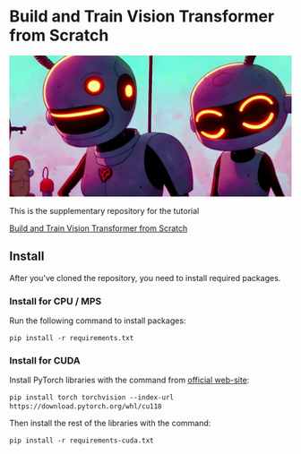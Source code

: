 # Build and Train Vision Transformer from Scratch

![logo](.docs/logo.jpeg)

This is the supplementary repository for the tutorial

[Build and Train Vision Transformer from Scratch](https://medium.com/@michkravets/build-and-train-vision-transformer-from-scratch-f206c065bdf8)

## Install

After you've cloned the repository, you need to install required packages.

### Install for CPU / MPS

Run the following command to install packages:

```shell
pip install -r requirements.txt
```

### Install for CUDA

Install PyTorch libraries with the command from [official web-site](https://pytorch.org/get-started/locally/):

```shell
pip install torch torchvision --index-url https://download.pytorch.org/whl/cu118
```

Then install the rest of the libraries with the command:

```shell
pip install -r requirements-cuda.txt
```
